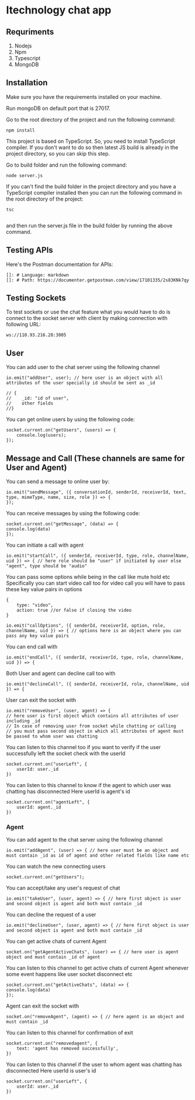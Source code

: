 # Itechnology chat app


## Requriments

1. Nodejs
2. Npm
3. Typescript
4. MongoDB

## Installation

Make sure you have the requirements installed on your machine.

Run mongoDB on default port that is 27017.

Go to the root directory of the project and run the following command:

```
npm install

```
This project is based on TypeScript. So, you need to install TypeScript compiler.
If you don't want to do so then latest JS build is already in the project directory, so you can skip this step.

Go to build folder and run the following command:

```
node server.js

```

If you can't find the build folder in the project directory and you have a TypeScript compiler installed then you can run the following command in the root directory of the project:


```
tsc
    
```
and then run the server.js file in the build folder by running the above command.


## Testing APIs

Here's the Postman documentation for APIs:
    
    []: # Language: markdown
    []: # Path: https://documenter.getpostman.com/view/17101335/2s83KNk7qy


## Testing Sockets

To test sockets or use the chat feature what you would have to do is connect to the socket server with client by making connection with following URL: 
    
```
ws://110.93.216.28:3005
```
## User
You can add user to the chat server using the following channel
    
```
io.emit("addUser", user); // here user is an object with all attributes of the user specially id should be sent as _id

// {
//    _id: "id of user",
//    other fields
//}
```
    
You can get online users by using the following code:
    
```
socket.current.on("getUsers", (users) => {
    console.log(users);
});
```


## Message and Call (These channels are same for User and Agent)
You can send a message to online user by:
        
```
io.emit("sendMessage", ({ conversationId, senderId, receiverId, text, type, mimeType, name, size, role }) => {
});
```

You can receive messages by using the following code:
        
```
socket.current.on("getMessage", (data) => {
console.log(data)
});

```
You can initiate a call with agent

```
io.emit("startCall", ({ senderId, receiverId, type, role, channelName, uid }) => { // here role should be "user" if initiated by user else "agent", type should be "audio"
```

You can pass some options while being in the call like mute hold etc
Specifically you can start video call too for video call you will have to pass these key value pairs in options
```
{
    type: "video",
    action: true //or false if closing the video
}
```

```
io.emit("callOptions", ({ senderId, receiverId, option, role, channelName, uid }) => { // options here is an object where you can pass any key value pairs
```

You can end call with 

```
io.emit("endCall", ({ senderId, receiverId, type, role, channelName, uid }) => {
```

Both User and agent can decline call too with

```
io.emit("declineCall", ({ senderId, receiverId, role, channelName, uid }) => {
```

User can exit the socket with

```
io.emit("removeUser", (user, agent) => { 
// here user is first object which contains all attributes of user including _id 
// In case of removing user from socket while chatting or calling
// you must pass second object in which all attributes of agent must be passed to whom user was chatting

```

You can listen to this channel too if you want to verify if the user successfully left the socket check with the userId

```
socket.current.on("userLeft", {
    userId: user._id
})

```

You can listen to this channel to know if the agent to which user was chatting has disconnected
Here userId is agent's id

```
socket.current.on("agentLeft", {
    userId: agent._id
})
```


### Agent

You can add agent to the chat server using the following channel

```
io.emit("addAgent", (user) => { // here user must be an object and must contain _id as id of agent and other related fields like name etc

```

You can watch the new connecting users

```
socket.current.on("getUsers");

```

You can accept/take any user's request of chat

```
io.emit("takeUser", (user, agent) => { // here first object is user and second object is agent and both must contain _id

```

You can decline the request of a user

```
io.emit("declineUser", (user, agent) => { // here first object is user and second object is agent and both must contain _id
```

You can get active chats of current Agent

```
socket.on("getAgentActiveChats", (user) => { // here user is agent object and must contain _id of agent
```

You can listen to this channel to get active chats of current Agent whenever some event happens like user socket disconnect etc

```
socket.current.on("getActiveChats", (data) => {
console.log(data)
});
```

Agent can exit the socket with 

```
socket.on("removeAgent", (agent) => { // here agent is an object and must contain _id
```

You can listen to this channel for confirmation of exit

```
socket.current.on("removedagent", {
    text: 'agent has removed successfully',
})
```

You can listen to this channel if the user to whom agent was chatting has disconnected
Here userId is user's id

```
socket.current.on("userLeft", {
    userId: user._id
})

```